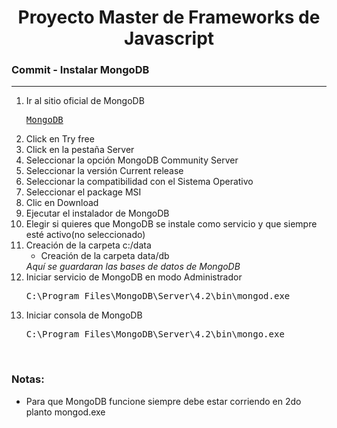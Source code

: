 
<h1 align="center">Proyecto Master de Frameworks de Javascript</h1>
<h3><b>Commit -</b> <strong>Instalar MongoDB</strong></h3>
<hr>
<ol>
  <li>
    Ir al sitio oficial de MongoDB
    <pre><a href="https://www.mongodb.com/es">MongoDB</a></pre>
  </li>
  <li>Click en Try free</li>
  <li>Click en la pestaña Server</li>
  <li>Seleccionar la opción MongoDB Community Server</li>
  <li>Seleccionar la versión Current release</li>
  <li>Seleccionar la compatibilidad con el Sistema Operativo</li>
  <li>Seleccionar el package MSI</li>
  <li>Clic en Download</li>
  <li>Ejecutar el instalador de MongoDB</li>
  <li>Elegir si quieres que MongoDB se instale como servicio y que siempre esté activo(no seleccionado)</li>
  <li>
    Creación de la carpeta c:/data
    <ul>
      <li>Creación de la carpeta data/db</li>
    </ul>
    <em>Aquí se guardaran las bases de datos de MongoDB</em>
  </li>
  <li>
    Iniciar servicio de MongoDB en modo Administrador
    <pre>C:\Program Files\MongoDB\Server\4.2\bin\mongod.exe</pre>
  </li>
  <li>
    Iniciar consola de MongoDB
    <pre>C:\Program Files\MongoDB\Server\4.2\bin\mongo.exe</pre>
  </li>
</ol>

<br>

<!-- Notas -->
<h3><b>Notas:</b></h3>
<ul>
  <li>Para que MongoDB funcione siempre debe estar corriendo en 2do planto mongod.exe</li>
</ul>

<em></em>
